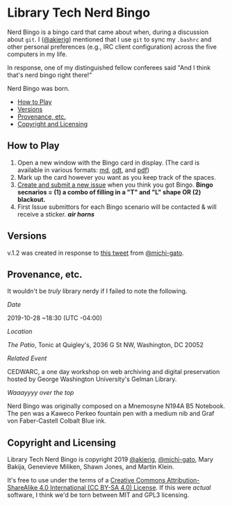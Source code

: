 # Library Tech Nerd Bingo

Nerd Bingo is a bingo card that came about when, during a discussion about `git`. I ([@akierig](github.com/akierig)) mentioned that I use `git` to sync my `.bashrc` and other personal preferences (e.g., IRC client configuration) across the five computers in my life. 

In response, one of my distinguished fellow conferees said "And I think that's nerd bingo right there!"

Nerd Bingo was born.

- [How to Play](https://github.com/akierig/libtech_nerd_bingo##how-to-play)
- [Versions](https://github.com/akierig/libtech_nerd_bingo#versions)
- [Provenance, etc.](https://github.com/akierig/libtech_nerd_bingo#provenance-etc)
- [Copyright and Licensing](https://github.com/akierig/libtech_nerd_bingo#copyright-and-licensing)

## How to Play
1. Open a new window with the Bingo card in display. (The card is available in various formats: [md](https://github.com/akierig/libtech_nerd_bingo/blob/master/bingo_card.md), [odt](https://github.com/akierig/libtech_nerd_bingo/blob/master/bingo_card.odt), and [pdf](https://github.com/akierig/libtech_nerd_bingo/blob/master/bingo_card.pdf))
2. Mark up the card however you want as you keep track of the spaces.
3. [Create and submit a new issue](https://help.github.com/en/github/managing-your-work-on-github/creating-an-issue) when you think you got Bingo. **Bingo secnarios = (1) a combo of filling in a "T" and "L" shape OR (2) blackout.**
4. First Issue submittors for each Bingo scenario will be contacted & will receive a sticker. ***air horns***

## Versions
v.1.2 was created in response to [this 
tweet](https://twitter.com/snewyuen/status/1225875465786683392) from 
[@michi-gato](https://github.com/michi-gato).

## Provenance, etc.
It wouldn't be _truly_ library nerdy if I failed to note the following.

*Date*

2019-10-28 ~18:30 (UTC -04:00)

*Location*

_The Patio_, Tonic at Quigley's, 2036 G St NW, Washington, DC 20052

*Related Event*

CEDWARC, a one day workshop on web archiving and digital preservation hosted by George Washington University's Gelman Library. 

*Waaayyyy over the top*

Nerd Bingo was originally composed on a Mnemosyne N194A B5 Notebook. The pen was a Kaweco Perkeo fountain pen with a medium nib and Graf von Faber-Castell Colbalt Blue ink.

## Copyright and Licensing
Library Tech Nerd Bingo is copyright 2019 [@akierig](https://github.com/akierig), [@michi-gato](https://github.com/michi-gato), Mary Bakija, Genevieve Miliken, Shawn Jones, and Martin Klein.

It's free to use under the terms of a [Creative Commons Attribution-ShareAlike 4.0 International (CC BY-SA 4.0) License](https://creativecommons.org/licenses/by-sa/4.0/). If this were _actual_ software, I think we'd be torn between MIT and GPL3 licensing.
